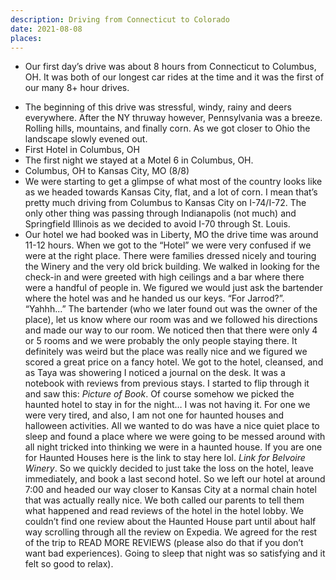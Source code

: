```yaml
---
description: Driving from Connecticut to Colorado
date: 2021-08-08
places:
---
```

- Our first day’s drive was about 8 hours from Connecticut to Columbus, OH. It was both of our longest car rides at the time and it was the first of our many 8+ hour drives. 
* The beginning of this drive was stressful, windy, rainy and deers everywhere. After the NY thruway however, Pennsylvania was a breeze. Rolling hills, mountains, and finally corn. As we got closer to Ohio the landscape slowly evened out.
* First Hotel in Columbus, OH
* The first night we stayed at a Motel 6 in Columbus, OH.
* Columbus, OH to Kansas City, MO (8/8)
* We were starting to get a glimpse of what most of the country looks like as we headed towards Kansas City, flat, and a lot of corn. I mean that’s pretty much driving from Columbus to Kansas City on I-74/I-72. The only other thing was passing through Indianapolis (not much) and Springfield Illinois as we decided to avoid I-70 through St. Louis.
* Our hotel we had booked was in Liberty, MO the drive time was around 11-12 hours. When we got to the “Hotel” we were very confused if we were at the right place. There were families dressed nicely and touring the Winery and the very old brick building. We walked in looking for the check-in and were greeted with high ceilings and a bar where there were a handful of people in. We figured we would just ask the bartender where the hotel was and he handed us our keys. “For Jarrod?”. “Yahhh...” The bartender (who we later found out was the owner of the place), let us know where our room was and we followed his directions and made our way to our room. We noticed then that there were only 4 or 5 rooms and we were probably the only people staying there. It definitely was weird but the place was really nice and we figured we scored a great price on a fancy hotel. We got to the hotel, cleansed, and as Taya was showering I noticed a journal on the desk. It was a notebook with reviews from previous stays. I started to flip through it and saw this: *Picture of Book*. Of course somehow we picked the haunted hotel to stay in for the night… I was not having it. For one we were very tired, and also, I am not one for haunted houses and halloween activities. All we wanted to do was have a nice quiet place to sleep and found a place where we were going to be messed around with all night tricked into thinking we were in a haunted house. If you are one for Haunted Houses here is the link to stay here lol. *Link for Belvoire Winery*. So we quickly decided to just take the loss on the hotel, leave immediately, and book a last second hotel. So we left our hotel at around 7:00 and headed our way closer to Kansas City at a normal chain hotel that was actually really nice. We both called our parents to tell them what happened and read reviews of the hotel in the hotel lobby. We couldn’t find one review about the Haunted House part until about half way scrolling through all the review on Expedia. We agreed for the rest of the trip to READ MORE REVIEWS (please also do that if you don’t want bad experiences). Going to sleep that night was so satisfying and it felt so good to relax).